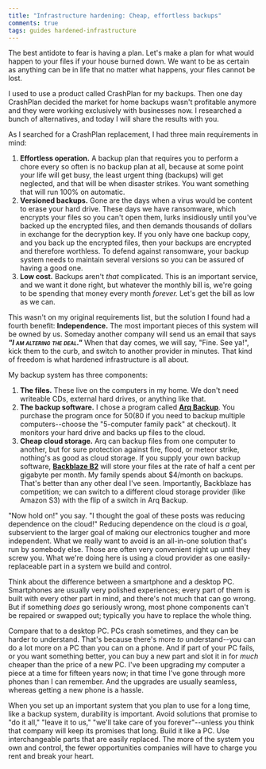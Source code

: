 ```yaml
---
title: "Infrastructure hardening: Cheap, effortless backups"
comments: true
tags: guides hardened-infrastructure
---
```


The best antidote to fear is having a plan. Let's make a plan for what would happen to your files if your house burned down. We want to be as certain as anything can be in life that no matter what happens, your files cannot be lost.

I used to use a product called CrashPlan for my backups. Then one day CrashPlan decided the market for home backups wasn't profitable anymore and they were working exclusively with businesses now. I researched a bunch of alternatives, and today I will share the results with you.

As I searched for a CrashPlan replacement, I had three main requirements in mind:

1. **Effortless operation.** A backup plan that requires you to perform a chore every so often is no backup plan at all, because at some point your life will get busy, the least urgent thing (backups) will get neglected, and that will be when disaster strikes. You want something that will run 100% on automatic.
2. **Versioned backups.** Gone are the days when a virus would be content to erase your hard drive. These days we have ransomware, which encrypts your files so you can't open them, lurks insidiously until you've backed up the encrypted files, and then demands thousands of dollars in exchange for the decryption key. If you only have one backup copy, and you back up the encrypted files, then your backups are encrypted and therefore worthless. To defend against ransomware, your backup system needs to maintain several versions so you can be assured of having a good one.
3. **Low cost.** Backups aren't *that* complicated. This is an important service, and we want it done right, but whatever the monthly bill is, we're going to be spending that money every month *forever.* Let's get the bill as low as we can.

This wasn't on my original requirements list, but the solution I found had a fourth benefit: **Independence.** The most important pieces of this system will be owned by us. Someday another company will send us an email that says <span class="vader-voice">"I am altering the deal."</span> When that day comes, we will say, "Fine. See ya!", kick them to the curb, and switch to another provider in minutes. That kind of freedom is what hardened infrastructure is all about.

<style>
	.vader-voice {
		font-weight: bold;
		font-style: italic;
		font-variant: small-caps;
	}
</style>

My backup system has three components:

1. **The files.** These live on the computers in my home. We don't need writeable CDs, external hard drives, or anything like that.
2. **The backup software.** I chose a program called **[Arq Backup](https://www.arqbackup.com/)**. You purchase the program once for $50 ($80 if you need to backup multiple computers--choose the "5-computer family pack" at checkout). It monitors your hard drive and backs up files to the cloud.
3. **Cheap cloud storage.** Arq can backup files from one computer to another, but for sure protection against fire, flood, or meteor strike, nothing's as good as cloud storage. If you supply your own backup software, **[Backblaze B2](https://www.backblaze.com/)** will store your files at the rate of half a cent per gigabyte per month. My family spends about $4/month on backups. That's better than any other deal I've seen. Importantly, Backblaze has competition; we can switch to a different cloud storage provider (like Amazon S3) with the flip of a switch in Arq Backup.

"Now hold on!" you say. "I thought the goal of these posts was reducing dependence on the cloud!" Reducing dependence on the cloud is _a_ goal, subservient to the larger goal of making our electronics tougher and more independent. What we really want to avoid is an all-in-one solution that's run by somebody else. Those are often very convenient right up until they screw you. What we're doing here is using a cloud provider as one easily-replaceable part in a system we build and control.

Think about the difference between a smartphone and a desktop PC. Smartphones are usually very polished experiences; every part of them is built with every other part in mind, and there's not much that can go wrong. But if something _does_ go seriously wrong, most phone components can't be repaired or swapped out; typically you have to replace the whole thing.

Compare that to a desktop PC. PCs crash sometimes, and they can be harder to understand. That's because there's more _to_ understand--you can do a lot more on a PC than you can on a phone. And if part of your PC fails, or you want something better, you can buy a new part and slot it in for _much_ cheaper than the price of a new PC. I've been upgrading my computer a piece at a time for fifteen years now; in that time I've gone through more phones than I can remember. And the upgrades are usually seamless, whereas getting a new phone is a hassle.

When you set up an important system that you plan to use for a long time, like a backup system, durability is important. Avoid solutions that promise to "do it all," "leave it to us," "we'll take care of you forever"--unless you think that company will keep its promises that long. Build it like a PC. Use interchangeable parts that are easily replaced. The more of the system you own and control, the fewer opportunities companies will have to charge you rent and break your heart.
